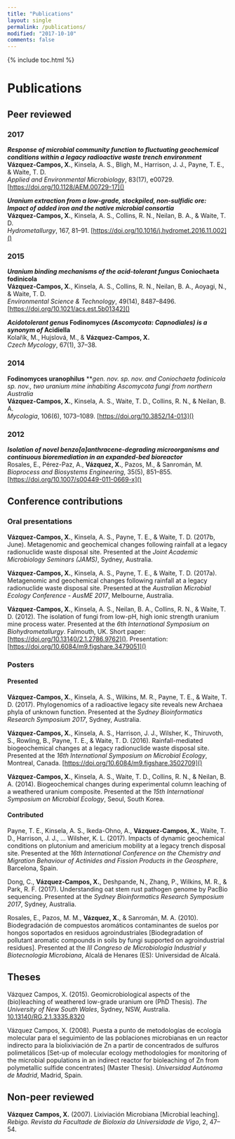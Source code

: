 ```yaml
---
title: "Publications"
layout: single
permalink: /publications/
modified: "2017-10-10"
comments: false
---
```

{% include toc.html %}

# Publications
## Peer reviewed

### 2017
___Response of microbial community function to fluctuating geochemical conditions within a legacy radioactive waste trench environment___  
__Vázquez-Campos, X.__, Kinsela, A. S., Bligh, M., Harrison, J. J., Payne, T. E., & Waite, T. D.  
_Applied and Environmental Microbiology_, 83(17), e00729. [https://doi.org/10.1128/AEM.00729-17]()  

___Uranium extraction from a low-grade, stockpiled, non-sulfidic ore: Impact of added iron and the native microbial consortia___  
__Vázquez-Campos, X.__, Kinsela, A. S., Collins, R. N., Neilan, B. A., & Waite, T. D.  
_Hydrometallurgy_, 167, 81–91. [https://doi.org/10.1016/j.hydromet.2016.11.002]()  

### 2015
___Uranium binding mechanisms of the acid-tolerant fungus_ Coniochaeta fodinicola__  
__Vázquez-Campos, X.__, Kinsela, A. S., Collins, R. N., Neilan, B. A., Aoyagi, N., & Waite, T. D.  
_Environmental Science & Technology_, 49(14), 8487–8496. [https://doi.org/10.1021/acs.est.5b01342]()  

___Acidotolerant genus_ Fodinomyces _(Ascomycota: _Capnodiales_) is a synonym of_ Acidiella__  
Kolařík, M., Hujslová, M., & __Vázquez-Campos, X.__  
_Czech Mycology_, 67(1), 37–38.  

### 2014
__Fodinomyces uranophilus__ ***gen. nov. sp. nov. and *Coniochaeta fodinicola *sp. nov., two uranium mine inhabiting Ascomycota fungi from northern Australia***  
__Vázquez-Campos, X.__, Kinsela, A. S., Waite, T. D., Collins, R. N., & Neilan, B. A.  
_Mycologia_, 106(6), 1073–1089. [https://doi.org/10.3852/14-013]()  

### 2012
___Isolation of novel benzo[a]anthracene-degrading microorganisms and continuous bioremediation in an expanded-bed bioreactor___  
Rosales, E., Pérez-Paz, A., __Vázquez, X.__, Pazos, M., & Sanromán, M.  
_Bioprocess and Biosystems Engineering_, 35(5), 851–855. [https://doi.org/10.1007/s00449-011-0669-x]()  


## Conference contributions
### Oral presentations
__Vázquez-Campos, X.__, Kinsela, A. S., Payne, T. E., & Waite, T. D. (2017b, June). Metagenomic and geochemical changes following rainfall at a legacy radionuclide waste disposal site. Presented at the _Joint Academic Microbiology Seminars (JAMS)_, Sydney, Australia.  

__Vázquez-Campos, X.__, Kinsela, A. S., Payne, T. E., & Waite, T. D. (2017a). Metagenomic and geochemical changes following rainfall at a legacy radionuclide waste disposal site. Presented at the _Australian Microbial Ecology Conference - AusME 2017_, Melbourne, Australia.  

__Vázquez-Campos, X.__, Kinsela, A. S., Neilan, B. A., Collins, R. N., & Waite, T. D. (2012). The isolation of fungi from low-pH, high ionic strength uranium mine process water. Presented at the _6th International Symposium on Biohydrometallurgy_. Falmouth, UK. Short paper: [https://doi.org/10.13140/2.1.2786.9762](). Presentation: [https://doi.org/10.6084/m9.figshare.3479051]()  

### Posters
#### Presented
__Vázquez-Campos, X.__, Kinsela, A. S., Wilkins, M. R., Payne, T. E., & Waite, T. D. (2017). Phylogenomics of a radioactive legacy site reveals new Archaea phyla of unknown function. Presented at the _Sydney Bioinformatics Research Symposium 2017_, Sydney, Australia.  

__Vázquez-Campos, X.__, Kinsela, A. S., Harrison, J. J., Wilsher, K., Thiruvoth, S., Rowling, B., Payne, T. E., & Waite, T. D. (2016). Rainfall-mediated biogeochemical changes at a legacy radionuclide waste disposal site. Presented at the _16th International Symposium on Microbial Ecology_, Montreal, Canada. [https://doi.org/10.6084/m9.figshare.3502709]()  

__Vázquez-Campos, X.__, Kinsela, A. S., Waite, T. D., Collins, R. N., & Neilan, B. A. (2014). Biogeochemical changes during experimental column leaching of a weathered uranium composite. Presented at the _15th International Symposium on Microbial Ecology_, Seoul, South Korea.  

#### Contributed
Payne, T. E., Kinsela, A. S., Ikeda-Ohno, A., __Vázquez-Campos, X.__, Waite, T. D., Harrison, J. J., … Wilsher, K. L. (2017). Impacts of dynamic geochemical conditions on plutonium and americium mobility at a legacy trench disposal site. Presented at the _16th International Conference on the Chemistry and Migration Behaviour of Actinides and Fission Products in the Geosphere_, Barcelona, Spain.  

Dong, C., __Vázquez-Campos, X.__, Deshpande, N., Zhang, P., Wilkins, M. R., & Park, R. F. (2017). Understanding oat stem rust pathogen genome by PacBio sequencing. Presented at the _Sydney Bioinformatics Research Symposium 2017_, Sydney, Australia.  

Rosales, E., Pazos, M. M., __Vázquez, X.__, & Sanromán, M. A. (2010). Biodegradación de compuestos aromáticos contaminantes de suelos por hongos soportados en residuos agroindustriales [Biodegradation of pollutant aromatic compounds in soils by fungi supported on agroindustrial residues]. Presented at the _III Congreso de Microbiología Industrial y Biotecnología Microbiana_, Alcalá de Henares (ES): Universidad de Alcalá.  


## Theses
Vázquez Campos, X. (2015). Geomicrobiological aspects of the (bio)leaching of weathered low-grade uranium ore (PhD Thesis). _The University of New South Wales_, Sydney, NSW, Australia. [10.13140/RG.2.1.3335.8320]()  

Vázquez Campos, X. (2008). Puesta a punto de metodologías de ecología molecular para el seguimiento de las poblaciones microbianas en un reactor indirecto para la biolixiviación de Zn a partir de concentrados de sulfuros polimetálicos [Set-up of molecular ecology methodologies for monitoring of the microbial populations in an indirect reactor for bioleaching of Zn from polymetallic sulfide concentrates] (Master Thesis). _Universidad Autónoma de Madrid_, Madrid, Spain.  


## Non-peer reviewed
__Vázquez Campos, X.__ (2007). Lixiviación Microbiana [Microbial leaching]. _Rebigo. Revista da Facultade de Bioloxía da Universidade de Vigo_, 2, 47–54.
